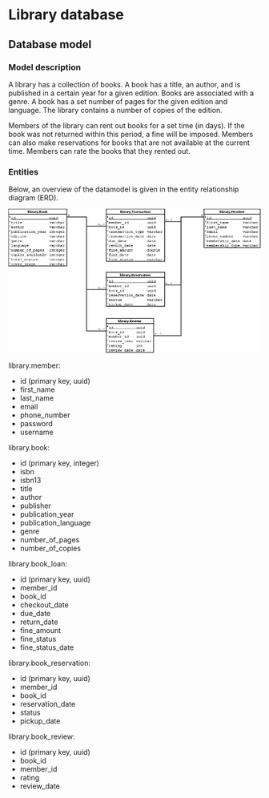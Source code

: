 # Library database

## Database model

### Model description

A library has a collection of books. A book has a title, an author, and is published in a certain year for a given edition. Books are associated with a genre. A book has a set number of pages for the given edition and language. The library contains a number of copies of the edition.

Members of the library can rent out books for a set time (in days). If the book was not returned within this period, a fine will be imposed. Members can also make reservations for books that are not available at the current time. Members can rate the books that they rented out.


### Entities

Below, an overview of the datamodel is given in the entity relationship diagram (ERD).

![library erd 0002](img/library.erd.png)

library.member:
- id (primary key, uuid)
- first_name
- last_name
- email
- phone_number
- password
- username

library.book:
- id (primary key, integer)
- isbn
- isbn13
- title
- author
- publisher
- publication_year
- publication_language
- genre
- number_of_pages
- number_of_copies

library.book_loan:
- id (primary key, uuid)
- member_id
- book_id
- checkout_date
- due_date
- return_date
- fine_amount
- fine_status
- fine_status_date

library.book_reservation:
- id (primary key, uuid)
- member_id
- book_id
- reservation_date
- status
- pickup_date

library.book_review:
- id (primary key, uuid)
- book_id
- member_id
- rating
- review_date


